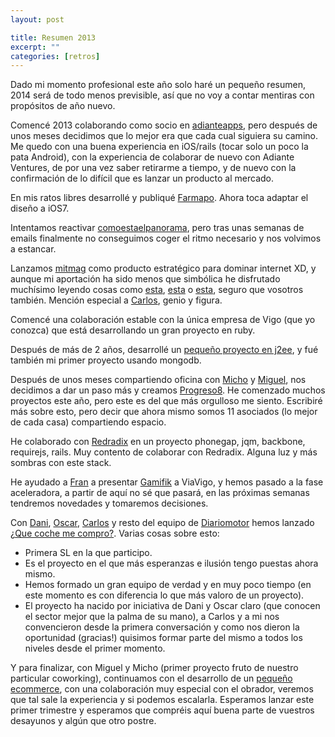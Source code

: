 ```yaml
---
layout: post

title: Resumen 2013
excerpt: ""
categories: [retros]
---
```


Dado mi momento profesional este año solo haré un pequeño resumen, 2014 será de todo menos previsible, así que no voy a contar mentiras con propósitos de año nuevo.

Comencé 2013 colaborando como socio en [adianteapps](http://adianteapps.com), pero después de unos meses decidimos que lo mejor era que cada cual siguiera su camino. Me quedo con una buena experiencia en iOS/rails (tocar solo un poco la pata Android), con la experiencia de colaborar de nuevo con Adiante Ventures, de por una vez saber retirarme a tiempo, y de nuevo con la confirmación de lo difícil que es lanzar un producto al mercado.

En mis ratos libres desarrollé y publiqué [Farmapo](http://farmapo.jsanroman.net). Ahora toca adaptar el diseño a iOS7.

Intentamos reactivar [comoestaelpanorama](http://comoestaelpanorama.com), pero tras unas semanas de emails finalmente no conseguimos coger el ritmo necesario y nos volvimos a estancar.

Lanzamos [mitmag](http://mitmag.es) como producto estratégico para dominar internet XD, y aunque mi aportación ha sido menos que simbólica he disfrutado muchísimo leyendo cosas como [esta](http://www.mitmag.es/cuidado-tu-pareja-podria-acabar-triatleta), [esta](http://www.mitmag.es/la-resaca-es-menos-resaca-con-vaya-casas) o [esta](http://www.mitmag.es/destripamos-el-anuncio-del-gordo-de-navidad), seguro que vosotros también. Mención especial a [Carlos](https://twitter.com/_cprieto), genio y figura.

Comencé una colaboración estable con la única empresa de Vigo (que yo conozca) que está desarrollando un gran proyecto en ruby.

Después de más de 2 años, desarrollé un [pequeño proyecto en j2ee](https://vimeo.com/75156491), y fué también mi primer proyecto usando mongodb.

Después de unos meses compartiendo oficina con [Micho](https://twitter.com/michogar) y [Miguel](https://twitter.com/hozdearreba), nos decidimos a dar un paso más y creamos [Progreso8](http://progreso8.org). He comenzado muchos proyectos este año, pero este es del que más orgulloso me siento. Escribiré más sobre esto, pero decir que ahora mismo somos 11 asociados (lo mejor de cada casa) compartiendo espacio.

He colaborado con [Redradix](http://redradix.com) en un proyecto phonegap, jqm, backbone, requirejs, rails. Muy contento de colaborar con Redradix. Alguna luz y más sombras con este stack.

He ayudado a [Fran](https://twitter.com/frngg) a presentar [Gamifik](http://gamifik.com) a ViaVigo, y hemos pasado a la fase aceleradora, a partir de aquí no sé que pasará, en las próximas semanas tendremos novedades y tomaremos decisiones.

Con [Dani](https://twitter.com/dseijo), [Oscar](https://twitter.com/omiguel), [Carlos](https://twitter.com/_cprieto) y resto del equipo de [Diariomotor](http://diariomotor.com) hemos lanzado [¿Que coche me compro?](http://quecochemecompro.com). Varias cosas sobre esto:
 - Primera SL en la que participo.
 - Es el proyecto en el que más esperanzas e ilusión tengo puestas ahora mismo.
 - Hemos formado un gran equipo de verdad y en muy poco tiempo (en este momento es con diferencia lo que más valoro de un proyecto).
 - El proyecto ha nacido por iniciativa de Dani y Oscar claro (que conocen el sector mejor que la palma de su mano), a Carlos y a mi nos convencieron desde la primera conversación y como nos dieron la oportunidad (gracias!) quisimos formar parte del mismo a todos los niveles desde el primer momento.

Y para finalizar, con Miguel y Micho (primer proyecto fruto de nuestro particular coworking), continuamos con el desarrollo de un [pequeño ecommerce](http://sobaosyquesadasluca.com), con una colaboración muy especial con el obrador, veremos que tal sale la experiencia y si podemos escalarla. Esperamos lanzar este primer trimestre y esperamos que compréis aquí buena parte de vuestros desayunos y algún que otro postre.
